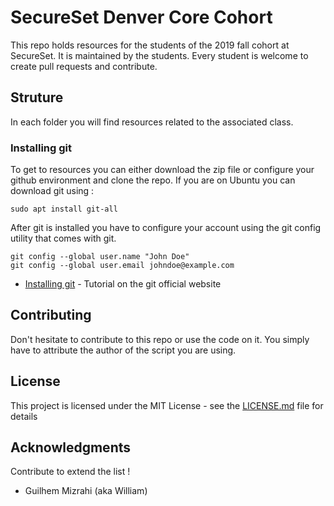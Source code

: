 # SecureSet Denver Core Cohort

This repo holds resources for the students of the 2019 fall cohort at SecureSet. It is maintained by the students. Every student is welcome to create pull requests and contribute.

## Struture

In each folder you will find resources related to the associated class.

### Installing git

To get to resources you can either download the zip file or configure your github environment and clone the repo.
If you are on Ubuntu you can download git using : 

```
sudo apt install git-all
```

After git is installed you have to configure your account using the git config utility that comes with git.

```
git config --global user.name "John Doe"
git config --global user.email johndoe@example.com
```

* [Installing git](https://git-scm.com/book/en/v2/Getting-Started-Installing-Git) - Tutorial on the git official website

## Contributing

Don't hesitate to contribute to this repo or use the code on it. You simply have to attribute the author of the script you are using.

## License

This project is licensed under the MIT License - see the [LICENSE.md](LICENSE.md) file for details

## Acknowledgments

Contribute to extend the list !

* Guilhem Mizrahi (aka William)
